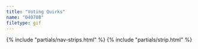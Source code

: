 ```yaml
---
title: "Voting Quirks"
name: "040708"
filetype: gif
---
```


{% include "partials/nav-strips.html" %}
{% include "partials/strip.html" %}